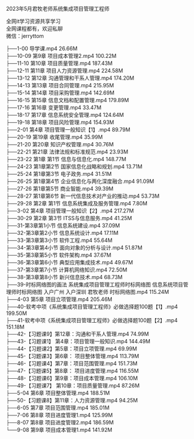 2023年5月君牧老师系统集成项目管理工程师

全网it学习资源共享学习<br>全网课程都有，欢迎私聊<br>微信：jerryttom<br>

├──1-00 导学课.mp4 26.66M<br> ├──10-09 第9章 项目成本管理2.mp4 100.22M<br> ├──11-10 第10章 项目质量管理.mp4 187.43M<br> ├──12-11 第11章 项目人力资源管理.mp4 224.58M<br> ├──13-12 第12章 沟通管理和干系人管理.mp4 174.20M<br> ├──14-13 第13章 项目合同管理.mp4 215.95M<br> ├──15-14 第14章 项目采购管理.mp4 142.69M<br> ├──16-15 第15章 信息文档和配置管理.mp4 179.89M<br> ├──17-16 第16章 变更管理.mp4 33.47M<br> ├──18-17 第17章 信息系统安全管理.mp4 124.64M<br> ├──19-18 第18章 项目风险管理.mp4 154.93M<br> ├──2-01 第4章 项目管理一般知识【1】.mp4 89.79M<br> ├──20-19 第19章 收尾管理.mp4 35.99M<br> ├──21-20 第20章 知识产权管理.mp4 30.76M<br> ├──22-21 第21章 法律法规和标准规范.mp4 23.93M<br> ├──23-22 第1章 第1节 信息与信息化.mp4 148.77M<br> ├──24-23 第1章第2节 国家信息化战略和规划.mp4 13.71M<br> ├──25-24 第1章第3节 电子政务.mp4 31.51M<br> ├──26-25 第1章第4节 企业信息化与两化深度融合.mp4 91.09M<br> ├──27-26 第1章第5节 商业智能.mp4 39.39M<br> ├──28-27 第1章第6节 新一代信息技术对产业的推动.mp4 53.73M<br> ├──29-28 第2章 第1节 信息系统集成及服务管理.mp4 7.80M<br> ├──3-02 第4章 项目管理一般知识【2】.mp4 217.27M<br> ├──30-29 第2章 第3节 ITSS与信息服务.mp4 41.25M<br> ├──31-第3章第1小节 信息系统建设.mp4 37.09M<br> ├──32-第3章第2小节 信息系统设计.mp4 17.11M<br> ├──33-第3章第3小节 软件工程.mp4 55.64M<br> ├──34-第3章第4小节 面向对象的分析与设计.mp4 51.87M<br> ├──35-第3章第5小节 软件架构.mp4 37.67M<br> ├──36-第3章第6小节 典型应用集成技术.mp4 49.67M<br> ├──37-第3章第7小节 计算机网络知识.mp4 72.50M<br> ├──38-第3章第8小节 新兴信息技术.mp4 68.73M<br> ├──39-时标网络图的画法 系统集成项目管理工程师时标网络图 信息系统项目管理师时标网络图 入户广州 入户深圳 君牧老师 时标网络图.mp4 115.24M<br> ├──4-03 第5章 项目立项管理.mp4 205.46M<br> ├──40-软考中项《系统集成项目管理工程师》必做选择题100题【1】.mp4 199.50M<br> ├──41-软考中项《系统集成项目管理工程师》必做选择题100题【2】.mp4 151.18M<br> ├──42-【习题课9】第12章：沟通和干系人管理.mp4 74.99M<br> ├──43-【习题课1】 第4章：项目管理一般知识.mp4 144.49M<br> ├──44-【习题课2】第5章：项目立项管理.mp4 69.99M<br> ├──45-【习题课3】第6章： 项目整体管理.mp4 113.79M<br> ├──46-【习题课4】第7章：项目范围管理.mp4 151.73M<br> ├──47-【习题课5】第8章： 项目进度管理.mp4 116.55M<br> ├──48-【习题课6】第9章：项目成本管理.mp4 106.10M<br> ├──49-【习题课7】 第10章：项目质量管理.mp4 87.26M<br> ├──5-04 第6章 项目整体管理.mp4 188.51M<br> ├──50-【习题课8】第11章：人力资源管理.mp4 94.25M<br> ├──6-05 第7章 项目范围管理.mp4 185.01M<br> ├──7-06 第8章 项目进度管理1.mp4 125.99M<br> ├──8-07 第8章 项目进度管理2.mp4 186.59M<br> └──9-08 第9章 项目成本管理1.mp4 141.92M